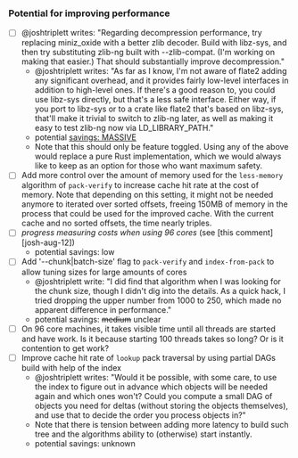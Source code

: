 ### Potential for improving performance

* [ ] @joshtriplett writes: "Regarding decompression performance, try replacing miniz_oxide with a better zlib decoder. Build with libz-sys, and then try substituting zlib-ng built with --zlib-compat. (I'm working on making that easier.) That should substantially improve decompression."
  * @joshtriplett writes: "As far as I know, I'm not aware of flate2 adding any significant overhead, and it provides fairly low-level interfaces in addition to high-level ones. If there's a good reason to, you could use libz-sys directly, but that's a less safe interface. Either way, if you port to libz-sys or to a crate like flate2 that's based on libz-sys, that'll make it trivial to switch to zlib-ng later, as well as making it easy to test zlib-ng now via LD_LIBRARY_PATH."
  * potential [savings: MASSIVE](https://github.com/Byron/gitoxide/issues/1#issuecomment-672626465) 
  * Note that this should only be feature toggled. Using any of the above would replace a pure Rust implementation, which we would always like to keep as an option for those who want maximum safety.
* [ ] Add more control over the amount of memory used for the `less-memory` algorithm of `pack-verify` to increase cache hit rate at the cost of memory.
  Note that depending on this setting, it might not be needed anymore to iterated over sorted offsets, freeing 150MB of memory in the process
  that could be used for the improved cache. With the current cache and no sorted offsets, the time nearly triples.
* [ ] _progress measuring costs when using 96 cores_ (see [this comment][josh-aug-12])
  * potential savings: low
* [ ] Add '--chunk|batch-size' flag to `pack-verify` and `index-from-pack` to allow tuning sizes for large amounts of cores
  * @joshtriplett write: "I did find that algorithm when I was looking for the chunk size, though I didn't dig into the details. As a quick hack, I tried dropping the upper number from 1000 to 250, which made no apparent difference in performance."
  * potential savings: ~~medium~~ unclear
* [ ] On 96 core machines, it takes visible time until all threads are started and have work. Is it because starting 100 threads takes so long? Or is it contention to get work?
* [ ] Improve cache hit rate of `lookup` pack traversal by using partial DAGs build with help of the index
  * @joshtriplett writes: "Would it be possible, with some care, to use the index to figure out in advance which objects will be needed again and which ones won't? Could you compute a small DAG of objects you need for deltas (without storing the objects themselves), and use that to decide the order you process objects in?"
  * Note that there is tension between adding more latency to build such tree and the algorithms ability to (otherwise) start instantly.
  * potential savings: unknown
